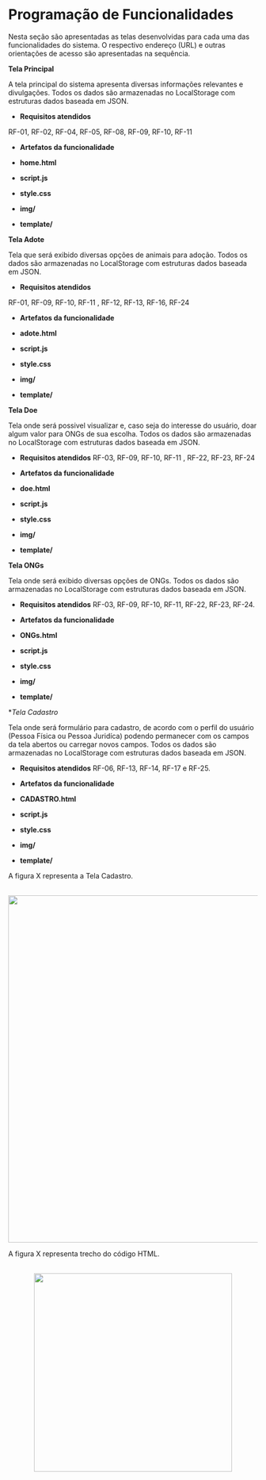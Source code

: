 # Programação de Funcionalidades
Nesta seção são apresentadas as telas desenvolvidas para cada uma das funcionalidades do sistema. O respectivo endereço (URL) e outras orientações de acesso são apresentadas na sequência.



**Tela Principal**

A tela principal do sistema apresenta diversas informações relevantes e divulgações. Todos os dados são armazenadas no LocalStorage com estruturas dados baseada em JSON.



- **Requisitos atendidos**

RF-01, RF-02, RF-04, RF-05, RF-08, RF-09, RF-10, RF-11  

- **Artefatos da funcionalidade**

- **home.html**
- **script.js**
- **style.css**
- **img/**
- **template/**

**Tela Adote**

Tela que será exibido diversas opções de animais para adoção. Todos os dados são armazenadas no LocalStorage com estruturas dados baseada em JSON.



- **Requisitos atendidos**

RF-01, RF-09, RF-10, RF-11 , RF-12, RF-13, RF-16, RF-24 

- **Artefatos da funcionalidade**

- **adote.html**
- **script.js**
- **style.css**
- **img/**
- **template/**

**Tela Doe**

Tela onde será possivel visualizar e, caso seja do interesse do usuário, doar algum valor para ONGs de sua escolha. Todos os dados são armazenadas no LocalStorage com estruturas dados baseada em JSON.



- **Requisitos atendidos**
RF-03, RF-09, RF-10, RF-11  , RF-22, RF-23, RF-24

- **Artefatos da funcionalidade**

- **doe.html**
- **script.js**
- **style.css**
- **img/**
- **template/**

**Tela ONGs**

Tela onde será exibido diversas opções de ONGs. Todos os dados são armazenadas no LocalStorage com estruturas dados baseada em JSON.



- **Requisitos atendidos**
RF-03, RF-09, RF-10, RF-11, RF-22, RF-23, RF-24.

- **Artefatos da funcionalidade**

- **ONGs.html**
- **script.js**
- **style.css**
- **img/**
- **template/**

**Tela Cadastro*

Tela onde será formulário para cadastro, de acordo com o perfil do usuário (Pessoa Física ou Pessoa Juridíca) podendo permanecer com os campos da tela abertos ou carregar novos campos. Todos os dados são armazenadas no LocalStorage com estruturas dados baseada em JSON.



- **Requisitos atendidos**
RF-06, RF-13, RF-14, RF-17 e RF-25.

- **Artefatos da funcionalidade**

- **CADASTRO.html**
- **script.js**
- **style.css**
- **img/**
- **template/**

A figura X representa a Tela Cadastro.
<div style="text-align:center">                            
</div>
<br>
<div align="center">
<img src="https://user-images.githubusercontent.com/103081269/167304862-d0786ffe-f3e5-46c2-95eb-257985126480.PNG" width="700px" />
</div>

A figura X representa trecho do código HTML.
<div style="text-align:center">                            
</div>
<br>
<div align="center">
<img src="https://user-images.githubusercontent.com/103081269/167297956-ee7b04a0-2736-43c1-b6e4-7ebd9a2365e1.PNG" width="400px" />
</div>





